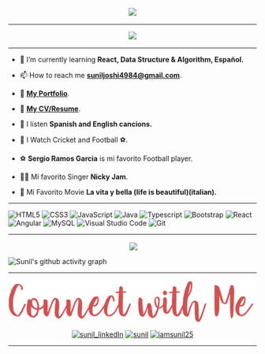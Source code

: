 <p align="center">
  <img src="https://readme-typing-svg.herokuapp.com?color=996633&size=50&center=true&vCenter=true&width=900&height=70&lines=Hola!+👋,+Soy+Sunil;+An+Open+Source+Enthusiast+☀;Frontend+Web+Developer+💻;A+Problem+Solver+🕵;Football+Lover+⚽;">
</p>
<hr>

<p align="center">
<img  src="https://github-profile-trophy.vercel.app/?username=iamsunil25&theme=onedark(https://github.com/ryo-ma/github-profile-trophy)">
</p>

<hr>

- 🌱 I’m currently learning **React, Data Structure & Algorithm, Español.**

- 📫 How to reach me [**suniljoshi4984@gmail.com**](mailto:suniljoshi4984@gmail.com).

-  📁 [**My Portfolio**](https://iamsunil25.github.io/portfolio/).

- 📄 [**My CV/Resume**](https://drive.google.com/file/d/165uj5PaEOe8rBhb48D9Pcu2udW7hukXU/view?usp=sharing).

- 🎵 I listen **Spanish and English cancions.**

- 🏏 I Watch Cricket and Football ⚽.

- ⚽ **Sergio Ramos Garcia** is mi favorito Football player.

-  👨‍🎤 Mi favorito Singer **Nicky Jam**.

- 🎦 Mi Favorito Movie **La vita y bella (life is beautiful)(italian).** 
  
<hr>


![HTML5](https://img.shields.io/badge/html5-%23E34F26.svg?style=for-the-badge&logo=html5&logoColor=white) ![CSS3](https://img.shields.io/badge/css3-%231572B6.svg?style=for-the-badge&logo=css3&logoColor=white) ![JavaScript](https://img.shields.io/badge/javascript-%23323330.svg?style=for-the-badge&logo=javascript&logoColor=%23F7DF1E) ![Java](https://img.shields.io/badge/Java-FF6C37?style=for-the-badge&logo=java&logoColor=green) ![Typescript](https://img.shields.io/badge/typescript-FF6C37?style=for-the-badge&logo=typescript&logoColor=%23f7df1e)   ![Bootstrap](https://img.shields.io/badge/bootstrap-%23563D7C.svg?style=for-the-badge&logo=bootstrap&logoColor=white) ![React](https://img.shields.io/badge/react-%2320232a.svg?style=for-the-badge&logo=react&logoColor=%2361DAFB) ![Angular](https://img.shields.io/badge/Angular-FF6C37?style=for-the-badge&logo=Angular&logoColor=%000) ![MySQL](https://img.shields.io/badge/mysql-%2300f.svg?style=for-the-badge&logo=mysql&logoColor=white)  ![Visual Studio Code](https://img.shields.io/badge/Visual%20Studio%20Code-0078d7.svg?style=for-the-badge&logo=visual-studio-code&logoColor=white) ![Git](https://img.shields.io/badge/git-%23F05033.svg?style=for-the-badge&logo=git&logoColor=white) 
<!-- ![Sass](https://img.shields.io/badge/-Sass-brightgreen) ![SQL](https://img.shields.io/badge/-Sass-blueviolet) ![Angular Material](https://img.shields.io/badge/-Angular%20Material-brightgreen) -->

<hr>

<p align ="center">&nbsp;<img align="center" src="https://github-readme-stats.vercel.app/api?username=iamsunil25&show_icons=true&count_private=true&theme=react" />

![Sunil's github activity graph](https://activity-graph.herokuapp.com/graph?username=iamsunil25&bg_color=111111&color=1fdbd8&line=ff5c5c&point=1adbce&area=true&hide_border=true)
  
<hr>


<p align="center">
  <img src="./connect-with-me.png" align ="center" alt="image"> 
 </p>
 
 
<p align="center">
<a href="https://www.linkedin.com/in/iamsunil25" target="blank"><img align="center" src="https://img.shields.io/badge/LinkedIn-0077B5?style=for-the-badge&logo=linkedin&logoColor=white" alt="sunil_linkedIn"/></a> <a href="https://www.instagram.com/iamsunil25/" target="blank"><img align="center" src="https://img.shields.io/badge/Instagram-E4405F?style=for-the-badge&logo=instagram&logoColor=white" alt="sunil" /></a> <a href="https://twitter.com/iamsunil25" target="blank"><img src="https://img.shields.io/twitter/follow/iamsunil25?logo=twitter&style=for-the-badge" align="center" alt="iamsunil25" /></a>
</p>

<hr>

[twitter]: https://twitter.com/iamsunil25
[instagram]: https://www.instagram.com/iamsunil25/
[linkedin]: https://www.linkedin.com/in/iamsunil25
